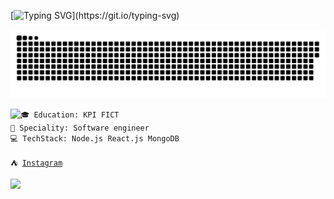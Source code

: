 
[![Typing SVG](https://readme-typing-svg.herokuapp.com/?lines=Hello,+I'm+Alex+Shopiak+👽;Full-stack+developer!;)](https://git.io/typing-svg)

<p>
 <img width="600" src="assets/github-snake.svg" alt="snake"/>
</p>

<div>
  <img align="left" src="https://github-readme-stats.vercel.app/api/top-langs/?username=AlexShopiak&theme=dark&layout=compact&langs_count=13" />

  <div>
    <code>🎓 Education: KPI FICT</code>
  </div>
  <div>
    <code>🔧 Speciality: Software engineer</code>
  </div>
  <div>
    <code>💻 TechStack: Node.js React.js MongoDB</code>
  </div>

  <p></p>

  <div>
    <code>⛺ <a href="https://instagram.com/alex_shopiak">Instagram</a></code>
  </div>

  <p></p>

  ![](https://komarev.com/ghpvc/?username=your-github-AlexShopiak&color=blue)
  
</div>


